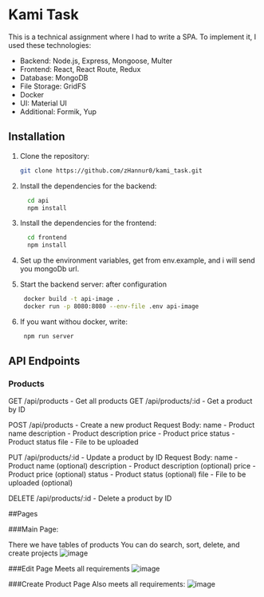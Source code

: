 # Kami Task

This is a technical assignment where I had to write a SPA. To implement it, I used these technologies:

- Backend: Node.js, Express, Mongoose, Multer
- Frontend: React, React Route, Redux
- Database: MongoDB
- File Storage: GridFS
- Docker
- UI: Material UI
- Additional: Formik, Yup

## Installation

1. Clone the repository:
   ```bash
   git clone https://github.com/zHannur0/kami_task.git

2. Install the dependencies for the backend:
   ```bash
     cd api
     npm install

2. Install the dependencies for the frontend:
   ```bash
     cd frontend
     npm install

3. Set up the environment variables, get from env.example, and i will send you mongoDb url.

4. Start the backend server: after configuration
   ```bash
    docker build -t api-image . 
    docker run -p 8080:8080 --env-file .env api-image

5. If you want withou docker, write:
      ```bash
       npm run server


## API Endpoints

### Products

GET /api/products - Get all products
GET /api/products/:id - Get a product by ID

POST /api/products - Create a new product
Request Body:
name - Product name
description - Product description
price - Product price
status - Product status
file - File to be uploaded

PUT /api/products/:id - Update a product by ID
Request Body:
name - Product name (optional)
description - Product description (optional)
price - Product price (optional)
status - Product status (optional)
file - File to be uploaded (optional)

DELETE /api/products/:id - Delete a product by ID

##Pages

###Main Page:

There we have tables of products
   You can do search, sort, delete, and create projects
![image](https://github.com/zHannur0/kami_task/assets/94554791/aaa17280-3152-47be-83b9-5d3086f5ee2f)

###Edit Page
Meets all requirements
![image](https://github.com/zHannur0/kami_task/assets/94554791/d46e0770-701d-4c95-aa4a-cd8ab880ac08)

###Create Product Page
Also meets all requirements:
![image](https://github.com/zHannur0/kami_task/assets/94554791/1a0976ac-eb11-4f94-aa38-54f14f544680)





   

   
